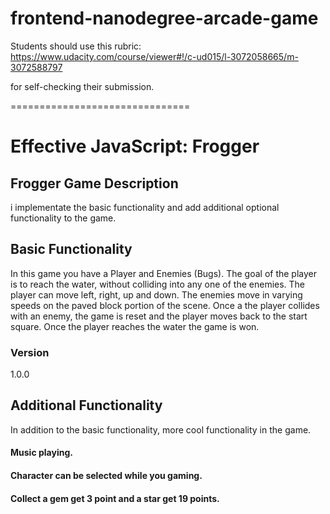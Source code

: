 frontend-nanodegree-arcade-game
===============================

Students should use this rubric: https://www.udacity.com/course/viewer#!/c-ud015/l-3072058665/m-3072588797

for self-checking their submission.

===============================

# Effective JavaScript: Frogger

## Frogger Game Description
i implementate the basic functionality and add additional optional functionality to the game.

## Basic Functionality
In this game you have a Player and Enemies (Bugs). The goal of the player is to reach the water, without colliding into any one of the enemies. The player can move left, right, up and down. The enemies move in varying speeds on the paved block portion of the scene. Once a the player collides with an enemy, the game is reset and the player moves back to the start square. Once the player reaches the water the game is won.

### Version
1.0.0

## Additional Functionality
In addition to the basic functionality,  more cool functionality in the game. 
#### Music playing.
#### Character can be selected while you gaming.
#### Collect a gem get 3 point and a star get 19 points.